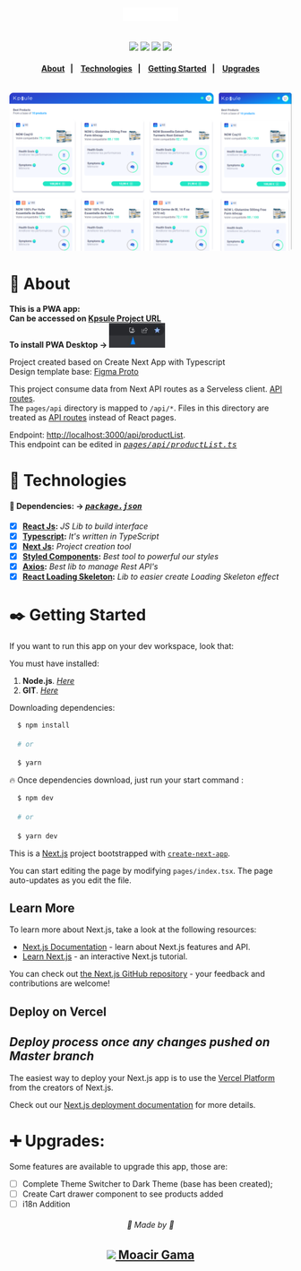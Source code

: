 <h1 align=center>
  <img src="public/images/logo-icon.svg" width=100  />
</h1>

<div align="center" style="margin-top: 30px;">  
    <img src="https://img.shields.io/badge/react-%2320232a.svg?style=for-the-badge&logo=react&logoColor=%2361DAFB" height="26" />
    <img src="https://img.shields.io/badge/Next-black?style=for-the-badge&logo=next.js&logoColor=white" height="25"/>
    <img src="https://img.shields.io/badge/typescript-%23007ACC.svg?style=for-the-badge&logo=typescript&logoColor=white" height="25"/>
    <img src="https://img.shields.io/badge/styled--components-DB7093?style=for-the-badge&logo=styled-components&logoColor=white" height="25"/>
</div>

<h4 align=center>
  <a href="#notebook-about">About</a>&nbsp;&nbsp;&nbsp;|&nbsp;&nbsp;&nbsp;
  <a href="#hammer-technologies">Technologies</a>&nbsp;&nbsp;&nbsp;|&nbsp;&nbsp;&nbsp;
  <a href="#black_nib-getting-started">Getting Started</a>&nbsp;&nbsp;&nbsp;|&nbsp;&nbsp;&nbsp;
  <a href="#heavy_plus_sign-upgrades">Upgrades</a>
</h4>

<br>
<img src="public/images/desktop-version.png" />

# :notebook: About

<p>
  <strong>This is a PWA app: </br>
    Can be accessed on <a href="https://kpsule-project-aa69.vercel.app/">Kpsule Project URL</a> </br>
    To install PWA Desktop -> <img src="public/images/pwa-shortcut.jpg" width=100 />
  </strong>
</p>



Project created based on Create Next App with Typescript </br>
Design template base: [Figma Proto](https://www.figma.com/file/tAcUO4he80CxDqN032yaxz/Frontend-Test?node-id=0%3A1)

This project consume data from Next API routes as a Serveless client. [API routes](https://nextjs.org/docs/api-routes/introduction). </br>
The `pages/api` directory is mapped to `/api/*`. Files in this directory are treated as [API routes](https://nextjs.org/docs/api-routes/introduction) instead of React pages.

Endpoint: [http://localhost:3000/api/productList](http://localhost:3000/api/productList). </br>
This endpoint can be edited in <i><kbd> [pages/api/productList.ts](./src/pages/api/productList.ts) </kbd></i>

# :hammer: Technologies

#### 📃 Dependencies: -> <i><kbd> [package.json](./package.json) </kbd></i>

- [x] <b>[React Js](https://reactjs.org/):</b> <i>JS Lib to build interface</i>
- [x] <b>[Typescript](https://www.typescriptlang.org/):</b> <i>It's written in TypeScript</i>
- [x] <b>[Next Js](https://nextjs.org/docs/getting-started):</b> <i>Project creation tool </i>
- [x] <b>[Styled Components](https://styled-components.com/):</b> <i>Best tool to powerful our styles</i>
- [x] <b>[Axios](https://axios-http.com/docs/intro):</b> <i>Best lib to manage Rest API's </i>
- [x] <b>[React Loading Skeleton](https://www.npmjs.com/package/react-loading-skeleton):</b> <i>Lib to easier create Loading Skeleton effect </i>

# :black_nib: Getting Started

If you want to run this app on your dev workspace, look that:

You must have installed:

1. **Node.js**. <i>[Here](https://nodejs.org/en/)</i>
2. **GIT**. <i>[Here](https://git-scm.com)</i>

Downloading dependencies:

```bash
  $ npm install

  # or

  $ yarn
```

:fire: Once dependencies download, just run your start command :

```bash
  $ npm dev

  # or

  $ yarn dev
```

This is a [Next.js](https://nextjs.org/) project bootstrapped with [`create-next-app`](https://github.com/vercel/next.js/tree/canary/packages/create-next-app).

You can start editing the page by modifying `pages/index.tsx`. The page auto-updates as you edit the file.

## Learn More

To learn more about Next.js, take a look at the following resources:

- [Next.js Documentation](https://nextjs.org/docs) - learn about Next.js features and API.
- [Learn Next.js](https://nextjs.org/learn) - an interactive Next.js tutorial.

You can check out [the Next.js GitHub repository](https://github.com/vercel/next.js/) - your feedback and contributions are welcome!

## Deploy on Vercel
## *Deploy process once any changes pushed on Master branch*

The easiest way to deploy your Next.js app is to use the [Vercel Platform](https://vercel.com/new?utm_medium=default-template&filter=next.js&utm_source=create-next-app&utm_campaign=create-next-app-readme) from the creators of Next.js.

Check out our [Next.js deployment documentation](https://nextjs.org/docs/deployment) for more details.


# :heavy_plus_sign: Upgrades:

Some features are available to upgrade this app, those are:

- [ ] Complete Theme Switcher to Dark Theme (base has been created);
- [ ] Create Cart drawer component to see products added
- [ ] i18n Addition 

<p align=center> 
  <h6 align=center>💙 Made by 💙</h6> 
  <h2 align=center>
  <a href="https://www.linkedin.com/in/gama-leal">  
    <img src="https://img.shields.io/badge/linkedin-%230077B5.svg?style=for-the-badge&logo=linkedin&logoColor=white" width=70>
    Moacir Gama
  </a>
  </h2>
</p>

